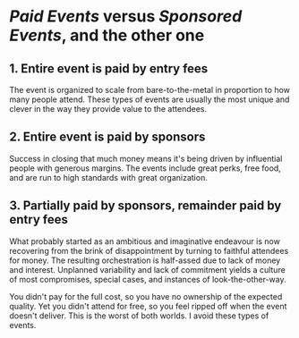 # *Paid Events* versus *Sponsored Events*, and the other one

## 1. Entire event is paid by entry fees

The event is organized to scale from bare-to-the-metal in proportion to how many people attend. These types of events are usually the most unique and clever in the way they provide value to the attendees.

## 2. Entire event is paid by sponsors

Success in closing that much money means it's being driven by influential people with generous margins. The events include great perks, free food, and are run to high standards with great organization.

## 3. Partially paid by sponsors, remainder paid by entry fees

What probably started as an ambitious and imaginative endeavour is now recovering from the brink of disappointment by turning to faithful attendees for money. The resulting orchestration is half-assed due to lack of money and interest. Unplanned variability and lack of commitment yields a culture of most compromises, special cases, and instances of look-the-other-way.

You didn't pay for the full cost, so you have no ownership of the expected quality. Yet you didn't attend for free, so you feel ripped off when the event doesn't deliver. This is the worst of both worlds. I avoid these types of events.
